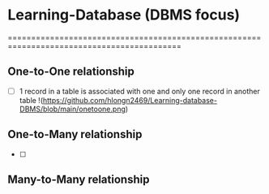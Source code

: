 # Learning-Database (DBMS focus)
===========================================================================================
## One-to-One relationship
- [ ] 1 record in a table is associated with one and only one record in another table
!(https://github.com/hlongn2469/Learning-database-DBMS/blob/main/onetoone.png)
## One-to-Many relationship
- [ ] 
## Many-to-Many relationship


